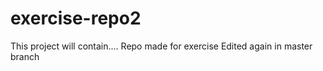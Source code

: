 # exercise-repo2
This project will contain....
Repo made for exercise
Edited again in master branch

